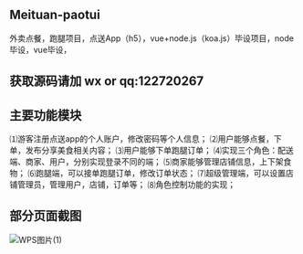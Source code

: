 ## Meituan-paotui
外卖点餐，跑腿项目，点送App（h5），vue+node.js（koa.js）毕设项目，node毕设，vue毕设，
## 获取源码请加 wx or qq:122720267
## 主要功能模块
⑴游客注册点送app的个人账户，修改密码等个人信息；
⑵用户能够点餐，下单，发布分享美食相关内容；
⑶用户能够下单跑腿订单；
⑷实现三个角色：配送端、商家、用户，分别实现登录不同的端；
⑸商家能够管理店铺信息，上下架食物；
⑹跑腿端，可以接单跑腿订单，修改订单状态；
⑺超级管理端，可以设置店铺管理员，管理用户，店铺，订单等；
⑻角色控制功能的实现；

## 部分页面截图
![WPS图片(1)](https://github.com/LSZ579/Meituan-paotui/assets/51916550/2d020b9e-5287-4afb-b0bd-a484ed940efa)
